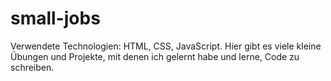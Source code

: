 # small-jobs

Verwendete Technologien: HTML, CSS, JavaScript. Hier gibt es viele kleine Übungen und Projekte, mit denen ich gelernt habe und lerne, Code zu schreiben.
